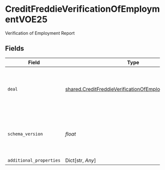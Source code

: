# CreditFreddieVerificationOfEmploymentVOE25

Verification of Employment Report


## Fields

| Field                                                                                                                          | Type                                                                                                                           | Required                                                                                                                       | Description                                                                                                                    |
| ------------------------------------------------------------------------------------------------------------------------------ | ------------------------------------------------------------------------------------------------------------------------------ | ------------------------------------------------------------------------------------------------------------------------------ | ------------------------------------------------------------------------------------------------------------------------------ |
| `deal`                                                                                                                         | [shared.CreditFreddieVerificationOfEmploymentDealVOE25](../../models/shared/creditfreddieverificationofemploymentdealvoe25.md) | :heavy_check_mark:                                                                                                             | An object representing a Verification of Employment report.                                                                    |
| `schema_version`                                                                                                               | *float*                                                                                                                        | :heavy_check_mark:                                                                                                             | The Verification Of Employment (VOE) schema version.                                                                           |
| `additional_properties`                                                                                                        | Dict[str, *Any*]                                                                                                               | :heavy_minus_sign:                                                                                                             | N/A                                                                                                                            |